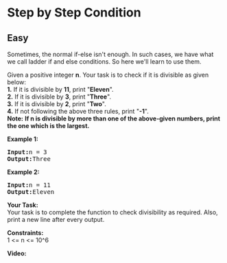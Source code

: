 # Step by Step Condition
## Easy
<div class="problems_problem_content__Xm_eO"><p>Sometimes, the normal if-else isn't enough. In such cases, we have what we call ladder if and else conditions. So here we'll learn to use them.</p>

<p>Given a positive integer <strong>n</strong>. Your task is to check if it is divisible as given below:<br>
<strong>1.</strong> If it is divisible by <strong>11</strong>, print "<strong>Eleven</strong>".<br>
<strong>2.</strong> If it is divisible by <strong>3</strong>, print "<strong>Three</strong>".<br>
<strong>3.</strong> If it is divisible by <strong>2</strong>, print "<strong>Two</strong>".<br>
<strong>4.</strong> If not following the above three rules, print "<strong>-1</strong>".<br>
<strong>Note:</strong> <strong>If n is divisible by more than one of the above-given numbers, print the one which is the&nbsp;largest.</strong></p>

<p><strong>Example 1:</strong></p>

<pre><strong>Input:</strong>n = 3
<strong>Output:</strong>Three</pre>

<p><strong>Example 2:</strong></p>

<pre><strong>Input:</strong>n = 11
<strong>Output:</strong>Eleven</pre>

<p><strong>Your Task:</strong><br>
Your task is to complete the function to check divisibility as required. Also, print a new line after every output.</p>

<p><strong>Constraints:</strong><br>
1 &lt;= n &lt;= 10^6</p>

<p><strong>Video:</strong></p>

<p>&nbsp;</p>
</div>
